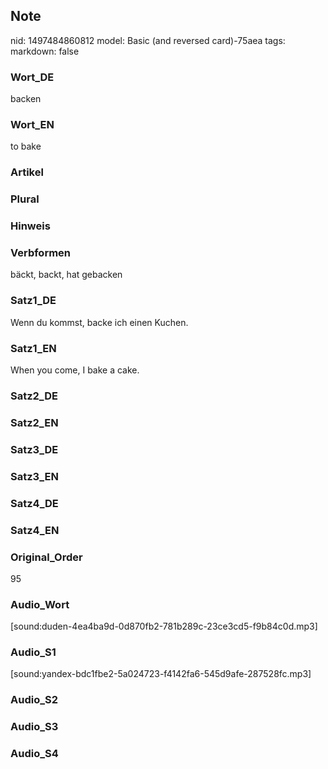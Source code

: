 ## Note
nid: 1497484860812
model: Basic (and reversed card)-75aea
tags: 
markdown: false

### Wort_DE
backen

### Wort_EN
to bake

### Artikel


### Plural


### Hinweis


### Verbformen
bäckt, backt, hat gebacken

### Satz1_DE
Wenn du kommst, backe ich einen Kuchen.

### Satz1_EN
When you come, I bake a cake.

### Satz2_DE


### Satz2_EN


### Satz3_DE


### Satz3_EN


### Satz4_DE


### Satz4_EN


### Original_Order
95

### Audio_Wort
[sound:duden-4ea4ba9d-0d870fb2-781b289c-23ce3cd5-f9b84c0d.mp3]

### Audio_S1
[sound:yandex-bdc1fbe2-5a024723-f4142fa6-545d9afe-287528fc.mp3]

### Audio_S2


### Audio_S3


### Audio_S4

